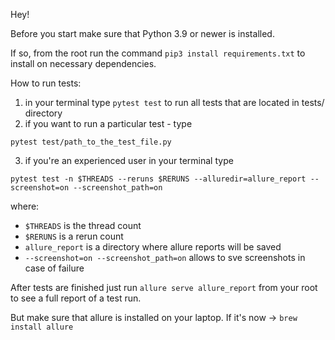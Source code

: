 Hey!

Before you start make sure that Python 3.9 or newer is installed.

If so, from the root run the command `pip3 install requirements.txt` to install on necessary dependencies.

How to run tests:
1. in your terminal type `pytest test` to run all tests that are located in tests/ directory
2. if you want to run a particular test - type 
```
pytest test/path_to_the_test_file.py
```
3. if you're an experienced user in your terminal type 
```
pytest test -n $THREADS --reruns $RERUNS --alluredir=allure_report --screenshot=on --screenshot_path=on
```
where:
* `$THREADS` is the thread count
* `$RERUNS` is a rerun count
* `allure_report` is a directory where allure reports will be saved
* `--screenshot=on --screenshot_path=on` allows to sve screenshots in case of failure

After tests are finished just run `allure serve allure_report` from your root to see a full report of a test run.

But make sure that allure is installed on your laptop. If it's now -> `brew install allure`

 
